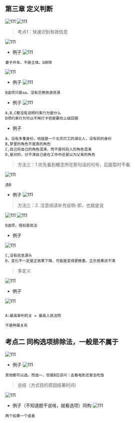 ## 第三章 定义判断

![111](../images1/1.png)
![111](../images1/2.png)

> 考点1：快速识别有效信息

![111](../images1/3.png)

- 例子
![111](../images1/4.png)
```
妻子开车，不是主体。b排除
```
![111](../images1/5.png)

- 例子
![111](../images1/6.png)
```
B选项只是aa，没有交换旅游资源
```

- 例子
![111](../images1/7.png)
```
A,B,C都没有说明约束行为是什么
D项约束行为可以不用打卡但是要向上级回报
```

- 例子

```
A，没有多重身份，他就是一个北京打工的湖北人，没有别的身份
B,梦里的角色不是真的角色
C,自己将自己的角色混淆，而不是将别人的角色混淆
D,是对的，分不清自己是在工作中还是以为父亲的角色
```
> 方法三：1.优先看到概念所在那句话的句号，后面暂时不看

![111](../images1/9.png)
```
选B
```

- 例子
![111](../images1/10.png)

> 方法三：2. 注意阅读补充说明-即，也就是说

![111](../images1/11.png)
![111](../images1/12.png)

```
D选项，侵权是民法
```
- 例子

![111](../images1/13.png)

```
C,没有信息源头
D，变化不一定是正效果下降，可能是变得更稳重。正负效果说不清
```

> 多定义

![111](../images1/14.png)

- 例子

![111](../images1/15.png)

```

A:最高审判机关 = 最高人民法院

不是种属关系
```

## 考点二 同构选项排除法，一般是不属于

![111](../images1/16.png)

- 例子
![111](../images1/17.png)
```
其他都可以选，而选一，但是B应该问：去看电影还是去吃饭
```

> 总结（方式目的原因结果时间）

![111](../images1/18.png)

- 例子（不知道题干说啥，就看选项）同构
![111](../images1/19.png)

```
两个如果一个或者
```